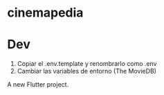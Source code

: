 # cinemapedia

# Dev

1. Copiar el .env.template y renombrarlo como .env
2. Cambiar las variables de entorno (The MovieDB)

A new Flutter project.
